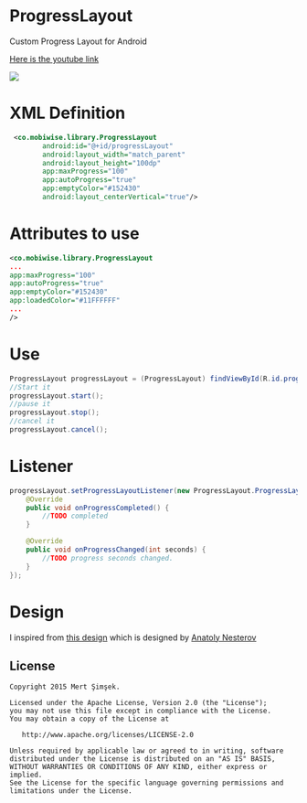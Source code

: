 # ProgressLayout
Custom Progress Layout for Android

[Here is the youtube link](https://www.youtube.com/watch?v=emDViR9g5H4)

![](https://raw.githubusercontent.com/iammert/ProgressLayout/master/art/progress_layout_art.png "")

# XML Definition

```xml
 <co.mobiwise.library.ProgressLayout
        android:id="@+id/progressLayout"
        android:layout_width="match_parent"
        android:layout_height="100dp"
        app:maxProgress="100"
        app:autoProgress="true"
        app:emptyColor="#152430"
        android:layout_centerVertical="true"/>
```

# Attributes to use
```xml
<co.mobiwise.library.ProgressLayout
...
app:maxProgress="100"
app:autoProgress="true"
app:emptyColor="#152430"
app:loadedColor="#11FFFFFF"
...
/>
```

# Use
```java
ProgressLayout progressLayout = (ProgressLayout) findViewById(R.id.progressLayout);
//Start it
progressLayout.start();
//pause it
progressLayout.stop();
//cancel it
progressLayout.cancel();
```

# Listener
```java
progressLayout.setProgressLayoutListener(new ProgressLayout.ProgressLayoutListener() {
    @Override
    public void onProgressCompleted() {
        //TODO completed
    }

    @Override
    public void onProgressChanged(int seconds) {
        //TODO progress seconds changed.
    }
});
```

# Design

I inspired from [this design](https://www.materialup.com/posts/android-player-playlist) which is designed by [Anatoly Nesterov](https://twitter.com/@Monadiform)

License
--------


    Copyright 2015 Mert Şimşek.

    Licensed under the Apache License, Version 2.0 (the "License");
    you may not use this file except in compliance with the License.
    You may obtain a copy of the License at

       http://www.apache.org/licenses/LICENSE-2.0

    Unless required by applicable law or agreed to in writing, software
    distributed under the License is distributed on an "AS IS" BASIS,
    WITHOUT WARRANTIES OR CONDITIONS OF ANY KIND, either express or implied.
    See the License for the specific language governing permissions and
    limitations under the License.


